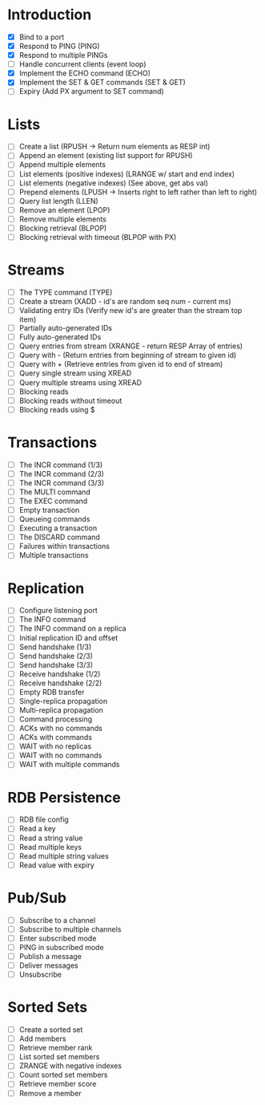 # Introduction
  - [x] Bind to a port
  - [x] Respond to PING (PING)
  - [x] Respond to multiple PINGs 
  - [ ] Handle concurrent clients (event loop)
  - [x] Implement the ECHO command (ECHO)
  - [x] Implement the SET & GET commands (SET & GET)
  - [ ] Expiry (Add PX argument to SET command)

# Lists
  - [ ] Create a list (RPUSH -> Return num elements as RESP int)
  - [ ] Append an element (existing list support for RPUSH)
  - [ ] Append multiple elements 
  - [ ] List elements (positive indexes) (LRANGE w/ start and end index)
  - [ ] List elements (negative indexes) (See above, get abs val)
  - [ ] Prepend elements (LPUSH -> Inserts right to left rather than left to right)
  - [ ] Query list length (LLEN)
  - [ ] Remove an element (LPOP)
  - [ ] Remove multiple elements
  - [ ] Blocking retrieval (BLPOP)
  - [ ] Blocking retrieval with timeout (BLPOP with PX)

# Streams
  - [ ] The TYPE command (TYPE)
  - [ ] Create a stream (XADD - id's are random seq num - current ms)
  - [ ] Validating entry IDs (Verify new id's are greater than the stream top item)
  - [ ] Partially auto-generated IDs 
  - [ ] Fully auto-generated IDs
  - [ ] Query entries from stream (XRANGE - return RESP Array of entries)
  - [ ] Query with - (Return entries from beginning of stream to given id)
  - [ ] Query with + (Retrieve entries from given id to end of stream)
  - [ ] Query single stream using XREAD
  - [ ] Query multiple streams using XREAD
  - [ ] Blocking reads
  - [ ] Blocking reads without timeout
  - [ ] Blocking reads using $

# Transactions
  - [ ] The INCR command (1/3)
  - [ ] The INCR command (2/3)
  - [ ] The INCR command (3/3)
  - [ ] The MULTI command
  - [ ] The EXEC command
  - [ ] Empty transaction
  - [ ] Queueing commands
  - [ ] Executing a transaction
  - [ ] The DISCARD command
  - [ ] Failures within transactions
  - [ ] Multiple transactions

# Replication
  - [ ] Configure listening port
  - [ ] The INFO command
  - [ ] The INFO command on a replica
  - [ ] Initial replication ID and offset
  - [ ] Send handshake (1/3)
  - [ ] Send handshake (2/3)
  - [ ] Send handshake (3/3)
  - [ ] Receive handshake (1/2)
  - [ ] Receive handshake (2/2)
  - [ ] Empty RDB transfer
  - [ ] Single-replica propagation
  - [ ] Multi-replica propagation
  - [ ] Command processing
  - [ ] ACKs with no commands
  - [ ] ACKs with commands
  - [ ] WAIT with no replicas
  - [ ] WAIT with no commands
  - [ ] WAIT with multiple commands

# RDB Persistence
  - [ ] RDB file config
  - [ ] Read a key
  - [ ] Read a string value
  - [ ] Read multiple keys
  - [ ] Read multiple string values
  - [ ] Read value with expiry

# Pub/Sub
  - [ ] Subscribe to a channel
  - [ ] Subscribe to multiple channels
  - [ ] Enter subscribed mode
  - [ ] PING in subscribed mode
  - [ ] Publish a message
  - [ ] Deliver messages
  - [ ] Unsubscribe

# Sorted Sets
  - [ ] Create a sorted set
  - [ ] Add members
  - [ ] Retrieve member rank
  - [ ] List sorted set members
  - [ ] ZRANGE with negative indexes
  - [ ] Count sorted set members
  - [ ] Retrieve member score
  - [ ] Remove a member